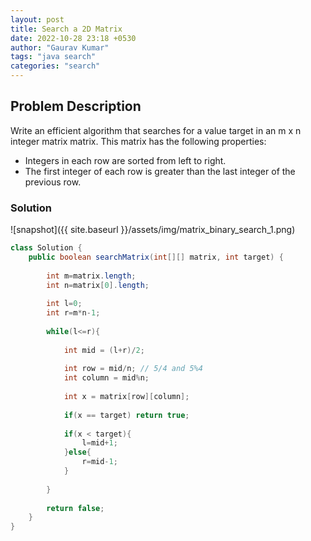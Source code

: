 ```yaml
---
layout: post
title: Search a 2D Matrix
date: 2022-10-28 23:18 +0530
author: "Gaurav Kumar"
tags: "java search"
categories: "search"
---
```


## Problem Description

Write an efficient algorithm that searches for a value target in an m x n integer matrix matrix. This matrix has the following properties:

- Integers in each row are sorted from left to right.
- The first integer of each row is greater than the last integer of the previous row.

### Solution

![snapshot]({{ site.baseurl }}/assets/img/matrix_binary_search_1.png)

```java
class Solution {
    public boolean searchMatrix(int[][] matrix, int target) {
        
        int m=matrix.length;
        int n=matrix[0].length;
        
        int l=0;
        int r=m*n-1;
        
        while(l<=r){
            
            int mid = (l+r)/2;
            
            int row = mid/n; // 5/4 and 5%4
            int column = mid%n;
            
            int x = matrix[row][column];
            
            if(x == target) return true;
            
            if(x < target){
                l=mid+1;
            }else{
                r=mid-1;
            }
            
        }
        
        return false;
    }
}
```
